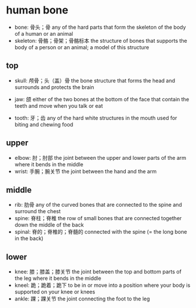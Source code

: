 # human bone

- bone: 骨头；骨 any of the hard parts that form the skeleton of the body of a human or an animal
- skeleton: 骨骼；骨架；骨骼标本 the structure of bones that supports the body of a person or an animal; a model of this structure

## top

- skull: 颅骨；头（盖）骨 the bone structure that forms the head and surrounds and protects the brain

- jaw: 颌 either of the two bones at the bottom of the face that contain the teeth and move when you talk or eat
- tooth: 牙；齿 any of the hard white structures in the mouth used for biting and chewing food

## upper


- elbow: 肘；肘部 the joint between the upper and lower parts of the arm where it bends in the middle
- wrist: 手腕；腕关节 the joint between the hand and the arm

## middle

- rib: 肋骨 any of the curved bones that are connected to the spine and surround the chest
- spine: 脊柱；脊椎 the row of small bones that are connected together down the middle of the back
- spinal: 脊的；脊椎的；脊髓的 connected with the spine (= the long bone in the back)

## lower

- knee: 膝；膝盖；膝关节 the joint between the top and bottom parts of the leg where it bends in the middle
- kneel: 跪；跪着；跪下 to be in or move into a position where your body is supported on your knee or knees
- ankle: 踝；踝关节 the joint connecting the foot to the leg
